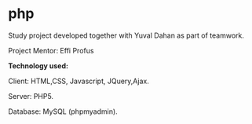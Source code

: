 # php

Study project developed together with Yuval Dahan as part of teamwork.

Project Mentor: Effi Profus

<b>Technology used:</b>&nbsp;

Client: HTML,CSS, Javascript, JQuery,Ajax.&nbsp;

Server: PHP5.&nbsp;

Database: MySQL (phpmyadmin).&nbsp;

